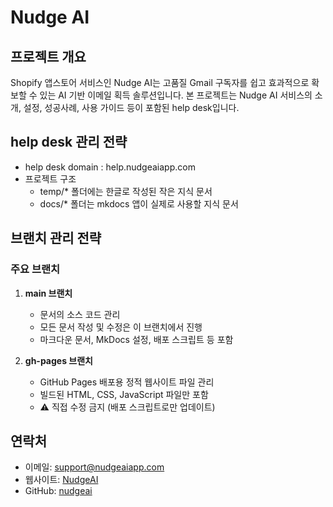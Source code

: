 # Nudge AI

## 프로젝트 개요
Shopify 앱스토어 서비스인 Nudge AI는 고품질 Gmail 구독자를 쉽고 효과적으로 확보할 수 있는 AI 기반 이메일 획득 솔루션입니다. 본 프로젝트는 Nudge AI 서비스의 소개, 설정, 성공사례, 사용 가이드 등이 포함된 help desk입니다.

## help desk 관리 전략
* help desk domain : help.nudgeaiapp.com
* 프로젝트 구조
  * temp/* 폴더에는 한글로 작성된 작은 지식 문서
  * docs/* 폴더는 mkdocs 앱이 실제로 사용할 지식 문서

## 브랜치 관리 전략

### 주요 브랜치
1. **main 브랜치**
   - 문서의 소스 코드 관리
   - 모든 문서 작성 및 수정은 이 브랜치에서 진행
   - 마크다운 문서, MkDocs 설정, 배포 스크립트 등 포함

2. **gh-pages 브랜치**
   - GitHub Pages 배포용 정적 웹사이트 파일 관리
   - 빌드된 HTML, CSS, JavaScript 파일만 포함
   - ⚠️ 직접 수정 금지 (배포 스크립트로만 업데이트)

## 연락처
- 이메일: support@nudgeaiapp.com
- 웹사이트: [NudgeAI](https://nudge-ai-agent.github.io/)
- GitHub: [nudgeai](https://github.com/nudgeai)

